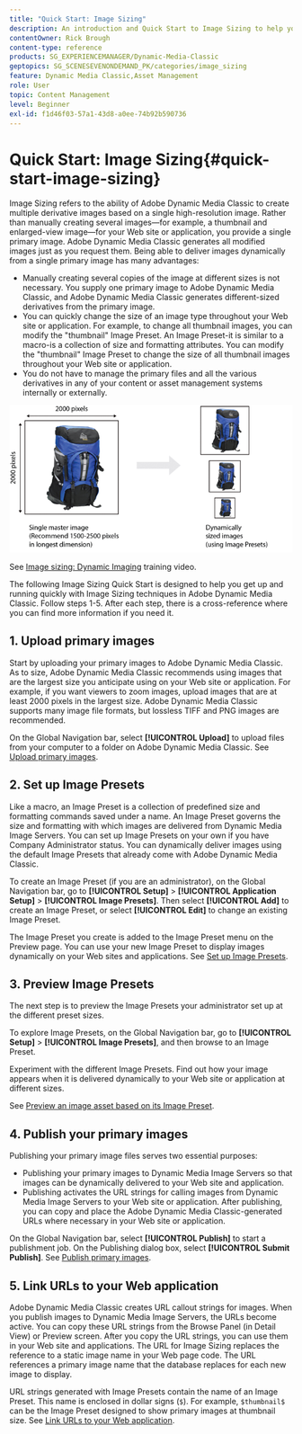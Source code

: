 ```yaml
---
title: "Quick Start: Image Sizing"
description: An introduction and Quick Start to Image Sizing to help you get up and running quickly with Image Sizing techniques in Adobe Dynamic Media Classic.
contentOwner: Rick Brough
content-type: reference
products: SG_EXPERIENCEMANAGER/Dynamic-Media-Classic
geptopics: SG_SCENESEVENONDEMAND_PK/categories/image_sizing
feature: Dynamic Media Classic,Asset Management
role: User
topic: Content Management
level: Beginner
exl-id: f1d46f03-57a1-43d8-a0ee-74b92b590736
---
```

# Quick Start: Image Sizing{#quick-start-image-sizing}

Image Sizing refers to the ability of Adobe Dynamic Media Classic to create multiple derivative images based on a single high-resolution image. Rather than manually creating several images—for example, a thumbnail and enlarged-view image—for your Web site or application, you provide a single primary image. Adobe Dynamic Media Classic generates all modified images just as you request them. Being able to deliver images dynamically from a single primary image has many advantages:

* Manually creating several copies of the image at different sizes is not necessary. You supply one primary image to Adobe Dynamic Media Classic, and Adobe Dynamic Media Classic generates different-sized derivatives from the primary image. 
* You can quickly change the size of an image type throughout your Web site or application. For example, to change all thumbnail images, you can modify the "thumbnail" Image Preset. An Image Preset-it is similar to a macro-is a collection of size and formatting attributes. You can modify the "thumbnail" Image Preset to change the size of all thumbnail images throughout your Web site or application. 
* You do not have to manage the primary files and all the various derivatives in any of your content or asset management systems internally or externally.

![You can create multiple derivative images at different sized from the same high-resolution primary file.](/help/using/assets/is_derivative_sizes_popup.png)

See [Image sizing: Dynamic Imaging](https://s7d5.scene7.com/s7viewers/html5/VideoViewer.html?videoserverurl=https://s7d5.scene7.com/is/content/&emailurl=https://s7d5.scene7.com/s7/emailFriend&serverUrl=https://s7d5.scene7.com/is/image/&config=Scene7SharedAssets/Universal_HTML5_Video&contenturl=https://s7d5.scene7.com/skins/&asset=S7tutorials/557_Image%20Sizing_converted%20renamed_Dynamic%20Imaging-AVS) training video.

The following Image Sizing Quick Start is designed to help you get up and running quickly with Image Sizing techniques in Adobe Dynamic Media Classic. Follow steps 1-5. After each step, there is a cross-reference where you can find more information if you need it.

## 1. Upload primary images

Start by uploading your primary images to Adobe Dynamic Media Classic. As to size, Adobe Dynamic Media Classic recommends using images that are the largest size you anticipate using on your Web site or application. For example, if you want viewers to zoom images, upload images that are at least 2000 pixels in the largest size. Adobe Dynamic Media Classic supports many image file formats, but lossless TIFF and PNG images are recommended.

On the Global Navigation bar, select **[!UICONTROL Upload]** to upload files from your computer to a folder on Adobe Dynamic Media Classic. See [Upload primary images](uploading-master-images.md#uploading_master_images).

## 2. Set up Image Presets

Like a macro, an Image Preset is a collection of predefined size and formatting commands saved under a name. An Image Preset governs the size and formatting with which images are delivered from Dynamic Media Image Servers. You can set up Image Presets on your own if you have Company Administrator status. You can dynamically deliver images using the default Image Presets that already come with Adobe Dynamic Media Classic.

To create an Image Preset (if you are an administrator), on the Global Navigation bar, go to **[!UICONTROL Setup]** > **[!UICONTROL Application Setup]** > **[!UICONTROL Image Presets]**. Then select **[!UICONTROL Add]** to create an Image Preset, or select **[!UICONTROL Edit]** to change an existing Image Preset.

The Image Preset you create is added to the Image Preset menu on the Preview page. You can use your new Image Preset to display images dynamically on your Web sites and applications. See [Set up Image Presets](setting-image-presets.md#setting_up_image_presets).

## 3. Preview Image Presets

The next step is to preview the Image Presets your administrator set up at the different preset sizes.

To explore Image Presets, on the Global Navigation bar, go to **[!UICONTROL Setup]** > **[!UICONTROL Image Presets]**, and then browse to an Image Preset.

Experiment with the different Image Presets. Find out how your image appears when it is delivered dynamically to your Web site or application at different sizes.

See [Preview an image asset based on its Image Preset](previewing-asset.md#previewing_an_image_asset_based_on_its_image_preset).

## 4. Publish your primary images

Publishing your primary image files serves two essential purposes:

* Publishing your primary images to Dynamic Media Image Servers so that images can be dynamically delivered to your Web site and application.
* Publishing activates the URL strings for calling images from Dynamic Media Image Servers to your Web site or application. After publishing, you can copy and place the Adobe Dynamic Media Classic-generated URLs where necessary in your Web site or application.

On the Global Navigation bar, select **[!UICONTROL Publish]** to start a publishment job. On the Publishing dialog box, select **[!UICONTROL Submit Publish]**. See [Publish primary images](publishing-master-images.md#publishing_master_images).

## 5. Link URLs to your Web application

Adobe Dynamic Media Classic creates URL callout strings for images. When you publish images to Dynamic Media Image Servers, the URLs become active. You can copy these URL strings from the Browse Panel (in Detail View) or Preview screen. After you copy the URL strings, you can use them in your Web site and applications. The URL for Image Sizing replaces the reference to a static image name in your Web page code. The URL references a primary image name that the database replaces for each new image to display.

URL strings generated with Image Presets contain the name of an Image Preset. This name is enclosed in dollar signs (`$`). For example, `$thumbnail$` can be the Image Preset designed to show primary images at thumbnail size. See [Link URLs to your Web application](linking-urls-web-application.md#linking_urls_to_your_web_application).
